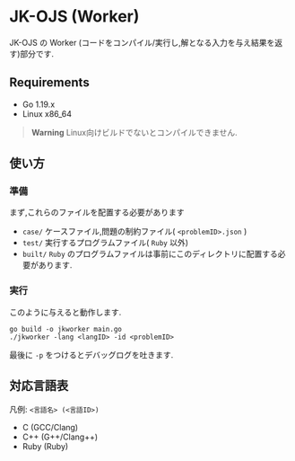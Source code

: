 # JK-OJS (Worker)
JK-OJS の Worker (コードをコンパイル/実行し,解となる入力を与え結果を返す)部分です.

## Requirements
- Go 1.19.x
- Linux x86_64
> **Warning**
> Linux向けビルドでないとコンパイルできません.

## 使い方
### 準備
まず,これらのファイルを配置する必要があります
- `case/` ケースファイル,問題の制約ファイル( `<problemID>.json` )
- `test/` 実行するプログラムファイル( `Ruby` 以外)
- `built/` `Ruby` のプログラムファイルは事前にこのディレクトリに配置する必要があります.

### 実行
このように与えると動作します.
```
go build -o jkworker main.go
./jkworker -lang <langID> -id <problemID>
```
最後に `-p` をつけるとデバッグログを吐きます.  

## 対応言語表
凡例: `<言語名> (<言語ID>)`
- C (GCC/Clang)
- C++ (G++/Clang++)
- Ruby (Ruby)

